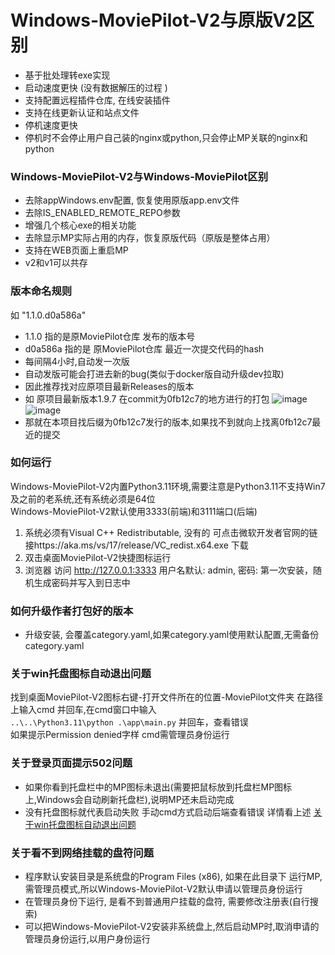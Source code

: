 # Windows-MoviePilot-V2与原版V2区别
- 基于批处理转exe实现
- 启动速度更快 (没有数据解压的过程 )
- 支持配置远程插件仓库, 在线安装插件
- 支持在线更新认证和站点文件
- 停机速度更快
- 停机时不会停止用户自己装的nginx或python,只会停止MP关联的nginx和python

### Windows-MoviePilot-V2与Windows-MoviePilot区别
- 去除appWindows.env配置, 恢复使用原版app.env文件
- 去除IS_ENABLED_REMOTE_REPO参数
- 增强几个核心exe的相关功能
- 去除显示MP实际占用的内存，恢复原版代码（原版是整体占用）
- 支持在WEB页面上重启MP
- v2和v1可以共存

### 版本命名规则
如 "1.1.0.d0a586a" 
- 1.1.0 指的是原MoviePilot仓库 发布的版本号
- d0a586a 指的是 原MoviePilot仓库 最近一次提交代码的hash
- 每间隔4小时,自动发一次版
- 自动发版可能会打进去新的bug(类似于docker版自动升级dev拉取)
- 因此推荐找对应原项目最新Releases的版本
- 如 原项目最新版本1.9.7 在commit为0fb12c7的地方进行的打包
  ![image](https://github.com/developer-wlj/Windows-MoviePilot/assets/55836679/d0c5f884-9e0d-46a3-9044-0327903eddfb)
  ![image](https://github.com/developer-wlj/Windows-MoviePilot/assets/55836679/53591f14-94aa-4cda-968c-c23bf97fe0ae)
- 那就在本项目找后缀为0fb12c7发行的版本,如果找不到就向上找离0fb12c7最近的提交
  
### 如何运行
Windows-MoviePilot-V2内置Python3.11环境,需要注意是Python3.11不支持Win7及之前的老系统,还有系统必须是64位  
Windows-MoviePilot-V2默认使用3333(前端)和3111端口(后端)
1. 系统必须有Visual C++ Redistributable, 没有的 可点击微软开发者官网的链接https://aka.ms/vs/17/release/VC_redist.x64.exe 下载
2. 双击桌面MoviePilot-V2快捷图标运行
3. 浏览器 访问 http://127.0.0.1:3333 用户名默认: admin, 密码: 第一次安装，随机生成密码并写入到日志中

### 如何升级作者打包好的版本
- 升级安装, 会覆盖category.yaml,如果category.yaml使用默认配置,无需备份category.yaml
 
 ### 关于win托盘图标自动退出问题
 找到桌面MoviePilot-V2图标右键-打开文件所在的位置-MoviePilot文件夹 在路径上输入cmd 并回车,在cmd窗口中输入  
 `..\..\Python3.11\python .\app\main.py` 并回车，查看错误  
 如果提示Permission denied字样 cmd需管理员身份运行

 ### 关于登录页面提示502问题
- 如果你看到托盘栏中的MP图标未退出(需要把鼠标放到托盘栏MP图标上,Windows会自动刷新托盘栏),说明MP还未启动完成  
- 没有托盘图标就代表启动失败  手动cmd方式启动后端查看错误 详情看上述 [关于win托盘图标自动退出问题](https://github.com/developer-wlj/Windows-MoviePilot#%E5%85%B3%E4%BA%8Ewin%E6%89%98%E7%9B%98%E5%9B%BE%E6%A0%87%E8%87%AA%E5%8A%A8%E9%80%80%E5%87%BA%E9%97%AE%E9%A2%98)

### 关于看不到网络挂载的盘符问题
- 程序默认安装目录是系统盘的Program Files (x86), 如果在此目录下 运行MP, 需管理员模式,所以Windows-MoviePilot-V2默认申请以管理员身份运行
- 在管理员身份下运行, 是看不到普通用户挂载的盘符, 需要修改注册表(自行搜索)
- 可以把Windows-MoviePilot-V2安装非系统盘上,然后启动MP时,取消申请的管理员身份运行,以用户身份运行


 
 
